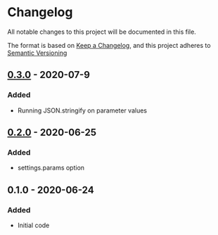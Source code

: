 # Changelog
All notable changes to this project will be documented in this file.

The format is based on [Keep a Changelog](https://keepachangelog.com/en/1.0.0/),
and this project adheres to [Semantic Versioning](https://semver.org/spec/v2.0.0.html)

## [0.3.0] - 2020-07-9
### Added
- Running JSON.stringify on parameter values

## [0.2.0] - 2020-06-25
### Added
- settings.params option

## 0.1.0 - 2020-06-24
### Added
- Initial code

[0.3.0]: https://github.com/DarrenPaulWright/prioritize/compare/v0.2.0...0.3.0
[0.2.0]: https://github.com/DarrenPaulWright/prioritize/compare/v0.1.0...0.2.0
